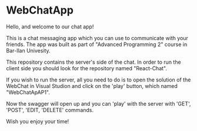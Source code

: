 # WebChatApp

Hello, and welcome to our chat app!

This is a chat messaging app which you can use to communicate with your friends. The app was built as part of "Advanced Programming 2" course in Bar-Ilan Univesity.

This repository contains the server's side of the chat. In order to run the client side you should look for the repository named "React-Chat".

If you wish to run the server, all you need to do is to open the solution of the WebChat in Visual Studion and click on the 'play' button, which named "WebChatApAP1".

Now the swagger will open up and you can 'play' with the server with 'GET', 'POST', 'EDIT, 'DELETE' commands.

Wish you enjoy your time!
